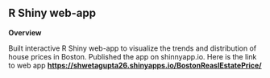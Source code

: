 ## R Shiny web-app

**Overview**

Built interactive R Shiny web-app to visualize the trends and distribution of house prices in Boston. Published the app on shinnyapp.io.
Here is the link to web app **https://shwetagupta26.shinyapps.io/BostonReaslEstatePrice/**  
